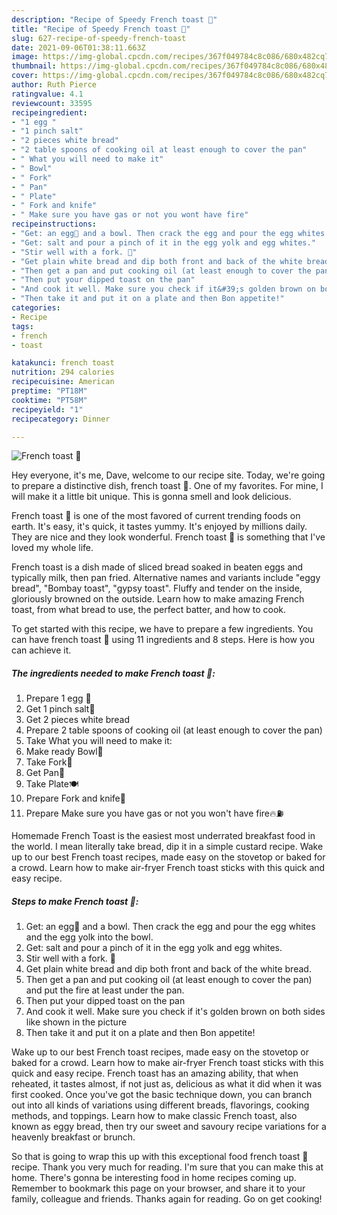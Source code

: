 ```yaml
---
description: "Recipe of Speedy French toast 🍞"
title: "Recipe of Speedy French toast 🍞"
slug: 627-recipe-of-speedy-french-toast
date: 2021-09-06T01:38:11.663Z
image: https://img-global.cpcdn.com/recipes/367f049784c8c086/680x482cq70/french-toast-recipe-main-photo.jpg
thumbnail: https://img-global.cpcdn.com/recipes/367f049784c8c086/680x482cq70/french-toast-recipe-main-photo.jpg
cover: https://img-global.cpcdn.com/recipes/367f049784c8c086/680x482cq70/french-toast-recipe-main-photo.jpg
author: Ruth Pierce
ratingvalue: 4.1
reviewcount: 33595
recipeingredient:
- "1 egg "
- "1 pinch salt"
- "2 pieces white bread"
- "2 table spoons of cooking oil at least enough to cover the pan"
- " What you will need to make it"
- " Bowl"
- " Fork"
- " Pan"
- " Plate"
- " Fork and knife"
- " Make sure you have gas or not you wont have fire"
recipeinstructions:
- "Get: an egg🥚 and a bowl. Then crack the egg and pour the egg whites and the egg yolk into the bowl."
- "Get: salt and pour a pinch of it in the egg yolk and egg whites."
- "Stir well with a fork. 🍴"
- "Get plain white bread and dip both front and back of the white bread."
- "Then get a pan and put cooking oil (at least enough to cover the pan) and put the fire at least under the pan."
- "Then put your dipped toast on the pan"
- "And cook it well. Make sure you check if it&#39;s golden brown on both sides like shown in the picture"
- "Then take it and put it on a plate and then Bon appetite!"
categories:
- Recipe
tags:
- french
- toast

katakunci: french toast 
nutrition: 294 calories
recipecuisine: American
preptime: "PT18M"
cooktime: "PT58M"
recipeyield: "1"
recipecategory: Dinner

---
```



![French toast 🍞](https://img-global.cpcdn.com/recipes/367f049784c8c086/680x482cq70/french-toast-recipe-main-photo.jpg)

Hey everyone, it's me, Dave, welcome to our recipe site. Today, we're going to prepare a distinctive dish, french toast 🍞. One of my favorites. For mine, I will make it a little bit unique. This is gonna smell and look delicious.

French toast 🍞 is one of the most favored of current trending foods on earth. It's easy, it's quick, it tastes yummy. It's enjoyed by millions daily. They are nice and they look wonderful. French toast 🍞 is something that I've loved my whole life.

French toast is a dish made of sliced bread soaked in beaten eggs and typically milk, then pan fried. Alternative names and variants include &#34;eggy bread&#34;, &#34;Bombay toast&#34;, &#34;gypsy toast&#34;. Fluffy and tender on the inside, gloriously browned on the outside. Learn how to make amazing French toast, from what bread to use, the perfect batter, and how to cook.


To get started with this recipe, we have to prepare a few ingredients. You can have french toast 🍞 using 11 ingredients and 8 steps. Here is how you can achieve it.

<!--inarticleads1-->

##### The ingredients needed to make French toast 🍞:

1. Prepare 1 egg 🥚
1. Get 1 pinch salt🧂
1. Get 2 pieces white bread
1. Prepare 2 table spoons of cooking oil (at least enough to cover the pan)
1. Take  What you will need to make it:
1. Make ready  Bowl🍚
1. Take  Fork🍴
1. Get  Pan🍳
1. Take  Plate🍽️
1. Prepare  Fork and knife🍴
1. Prepare  Make sure you have gas or not you won&#39;t have fire🔥⛽


Homemade French Toast is the easiest most underrated breakfast food in the world. I mean literally take bread, dip it in a simple custard recipe. Wake up to our best French toast recipes, made easy on the stovetop or baked for a crowd. Learn how to make air-fryer French toast sticks with this quick and easy recipe. 

<!--inarticleads2-->

##### Steps to make French toast 🍞:

1. Get: an egg🥚 and a bowl. Then crack the egg and pour the egg whites and the egg yolk into the bowl.
1. Get: salt and pour a pinch of it in the egg yolk and egg whites.
1. Stir well with a fork. 🍴
1. Get plain white bread and dip both front and back of the white bread.
1. Then get a pan and put cooking oil (at least enough to cover the pan) and put the fire at least under the pan.
1. Then put your dipped toast on the pan
1. And cook it well. Make sure you check if it&#39;s golden brown on both sides like shown in the picture
1. Then take it and put it on a plate and then Bon appetite!


Wake up to our best French toast recipes, made easy on the stovetop or baked for a crowd. Learn how to make air-fryer French toast sticks with this quick and easy recipe. French toast has an amazing ability, that when reheated, it tastes almost, if not just as, delicious as what it did when it was first cooked. Once you&#39;ve got the basic technique down, you can branch out into all kinds of variations using different breads, flavorings, cooking methods, and toppings. Learn how to make classic French toast, also known as eggy bread, then try our sweet and savoury recipe variations for a heavenly breakfast or brunch. 

So that is going to wrap this up with this exceptional food french toast 🍞 recipe. Thank you very much for reading. I'm sure that you can make this at home. There's gonna be interesting food in home recipes coming up. Remember to bookmark this page on your browser, and share it to your family, colleague and friends. Thanks again for reading. Go on get cooking!
